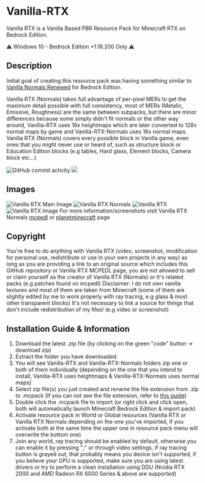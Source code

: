 # Vanilla-RTX

Vanilla RTX is a Vanilla Based PBR Resource Pack for Minecraft RTX on Bedrock Edition.

⚠️ Windows 10 - Bedrock Edition +1.16.200 Only ⚠️

## Description

Initial goal of creating this resource pack was having something similar to [Vanilla Normals Renewed](https://github.com/Poudingue/Vanilla-Normals-Renewed) for Bedrock Edition.

Vanilla RTX (Normals) takes full advantage of per-pixel MERs to get the maximum detail possible with full consistency, most of MERs (Metalic, Emissive, Roughness) are the same between subpacks, but there are minor differences because some simply didn't fit normals or the other way around, Vanilla-RTX uses 16x heightmaps which are later converted to 128x normal maps by game and Vanilla-RTX-Normals uses 16x normal maps.
Vanilla RTX (Normals) covers every possible block in Vanilla game, even ones that you might never use or heard of, such as structure block or Education Edition blocks (e.g tables, Hard glass, Element blocks, Camera block etc...)

![GitHub commit activity](https://img.shields.io/github/commit-activity/m/CubeIR/Vanilla-RTX?style=flat) [![](https://dcbadge.vercel.app/api/server/A4wv4wwYud?style=flat)](https://discord.gg/A4wv4wwYud)


## Images
![Vanilla RTX Main Image](https://user-images.githubusercontent.com/75272685/190976477-b8c8f269-1b93-429f-82b6-71aa072e63a6.png)
![Vanilla RTX Normals](https://user-images.githubusercontent.com/75272685/140548027-33e4783f-cbb5-4ec0-9e66-a7abd547ee6f.png)
![Vanilla RTX](https://user-images.githubusercontent.com/75272685/140548212-d68f6692-540a-47cc-87a4-1455dc8decc4.png)
![Vanilla RTX Image](https://user-images.githubusercontent.com/75272685/140548263-ce69c36d-e432-4f47-abd7-d8464b27d59f.png)
For more information/screenshots visit Vanilla RTX Normals [mcpedl](https://mcpedl.com/truly-vanilla-rtx/) or [planetminecraft](https://www.planetminecraft.com/texture-pack/vanilla-rtx-normals/) page

## Copyright
You're free to do anything with Vanilla RTX (video, screenshot, modification for personal use, redistribute or use in your own projects in any way) as long as you are providing a link to an original source which includes this GitHub repository or Vanilla RTX MCPEDL page, you are not allowed to sell or claim yourself as the creator of Vanilla RTX (Normals) or It's related packs (e.g patches found on mcpedl)
Disclaimer: I do not own vanilla textures and most of them are taken from Minecraft (some of them are slightly edited by me to work properly with ray tracing, e.g glass & most other transparent blocks)
It's not necessary to link a source for things that don't include redistribution of my files! (e.g video or screenshot)

## Installation Guide & Information
1. Download the latest .zip file (by clicking on the green "code" button -> download zip)
2. Extract the folder you have downloaded.
3. You will see Vanilla-RTX and Vanilla-RTX-Normals folders zip one or both of them individually (depending on the one that you intend to install, Vanilla-RTX uses heightmaps & Vanilla-RTX-Normals uses normal maps)
4. Select zip file(s) you just created and rename the file extension from .zip to .mcpack (If you can not see the file extension, refer to [this guide](https://www.wikihow.tech/Show-File-Extensions-on-Windows))
5. Double click the .mcpack file to import (or right click and click open, both will automatically launch Minecraft Bedrock Edition & import pack)
6. Activate resource pack in World or Global resources (Vanilla RTX or Vanilla RTX Normals depending on the one you've imported, if you activate both at the same time the upper one in resource pack menu will overwrite the bottom one)
7. Join any world, ray tracing should be enabled by default, otherwise you can enable it by pressing ";" or through video settings.
if ray tracing button is grayed out, that probably means you device isn't supported, if you believe your GPU is supported, make sure you are using latest drivers or try to perform a clean installation using DDU (Nvidia RTX 2000 and AMD Radeon RX 6000 Series & above are supported)
